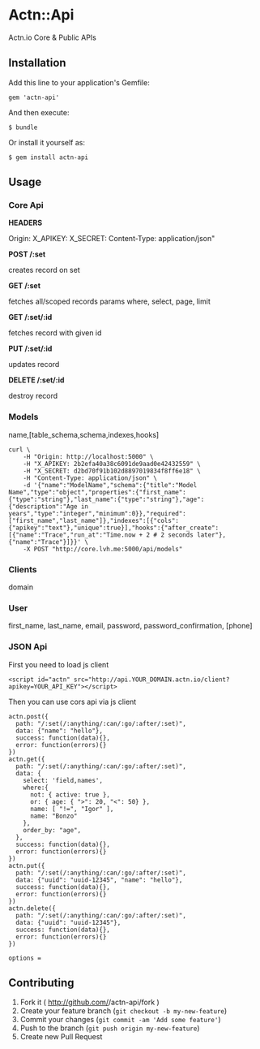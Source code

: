 # Actn::Api

Actn.io Core & Public APIs

## Installation

Add this line to your application's Gemfile:

    gem 'actn-api'

And then execute:

    $ bundle

Or install it yourself as:

    $ gem install actn-api

## Usage


### Core Api
 
**HEADERS**

Origin: 
X_APIKEY: 
X_SECRET: 
Content-Type: application/json"
     
**POST /:set**

creates record on set
  
**GET /:set**

fetches all/scoped records
params where, select, page, limit 

**GET /:set/:id**

fetches record with given id

**PUT /:set/:id**

updates record

**DELETE /:set/:id**

destroy record

### Models

name,[table_schema,schema,indexes,hooks]


``` 
curl \
    -H "Origin: http://localhost:5000" \
    -H "X_APIKEY: 2b2efa40a38c6091de9aad0e42432559" \
    -H "X_SECRET: d2bd70f91b102d8897019834f8ff6e18" \
    -H "Content-Type: application/json" \
    -d '{"name":"ModelName","schema":{"title":"Model Name","type":"object","properties":{"first_name":{"type":"string"},"last_name":{"type":"string"},"age":{"description":"Age in years","type":"integer","minimum":0}},"required":["first_name","last_name"]},"indexes":[{"cols":{"apikey":"text"},"unique":true}],"hooks":{"after_create":[{"name":"Trace","run_at":"Time.now + 2 # 2 seconds later"},{"name":"Trace"}]}}' \
    -X POST "http://core.lvh.me:5000/api/models"
```     

### Clients

domain

### User

first_name, last_name, email, password, password_confirmation, [phone]



### JSON Api

First you need to load js client
```
<script id="actn" src="http://api.YOUR_DOMAIN.actn.io/client?apikey=YOUR_API_KEY"></script>
```

Then you can use cors api via js client

```
actn.post({
  path: "/:set(/:anything/:can/:go/:after/:set)",
  data: {"name": "hello"}, 
  success: function(data){},
  error: function(errors){}  
})
actn.get({
  path: "/:set(/:anything/:can/:go/:after/:set)",
  data: {
    select: 'field,names',
    where:{
      not: { active: true }, 
      or: { age: { ">": 20, "<": 50} }, 
      name: [ "!=", "Igor" ],
      name: "Bonzo"
    },
    order_by: "age",
  }, 
  success: function(data){},
  error: function(errors){}  
})
actn.put({
  path: "/:set(/:anything/:can/:go/:after/:set)",
  data: {"uuid": "uuid-12345", "name": "hello"}, 
  success: function(data){},
  error: function(errors){}  
})
actn.delete({
  path: "/:set(/:anything/:can/:go/:after/:set)",
  data: {"uuid": "uuid-12345"}, 
  success: function(data){},
  error: function(errors){}  
})

options = 
```

## Contributing

1. Fork it ( http://github.com/<my-github-username>/actn-api/fork )
2. Create your feature branch (`git checkout -b my-new-feature`)
3. Commit your changes (`git commit -am 'Add some feature'`)
4. Push to the branch (`git push origin my-new-feature`)
5. Create new Pull Request
